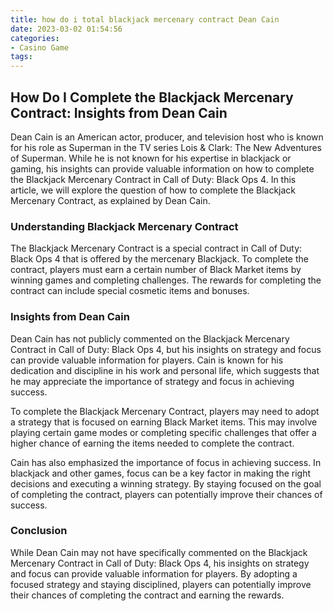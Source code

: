 ```yaml
---
title: how do i total blackjack mercenary contract Dean Cain
date: 2023-03-02 01:54:56
categories:
- Casino Game
tags:
---
```

## How Do I Complete the Blackjack Mercenary Contract: Insights from Dean Cain

Dean Cain is an American actor, producer, and television host who is known for his role as Superman in the TV series Lois & Clark: The New Adventures of Superman. While he is not known for his expertise in blackjack or gaming, his insights can provide valuable information on how to complete the Blackjack Mercenary Contract in Call of Duty: Black Ops 4. In this article, we will explore the question of how to complete the Blackjack Mercenary Contract, as explained by Dean Cain.

### Understanding Blackjack Mercenary Contract

The Blackjack Mercenary Contract is a special contract in Call of Duty: Black Ops 4 that is offered by the mercenary Blackjack. To complete the contract, players must earn a certain number of Black Market items by winning games and completing challenges. The rewards for completing the contract can include special cosmetic items and bonuses.

### Insights from Dean Cain

Dean Cain has not publicly commented on the Blackjack Mercenary Contract in Call of Duty: Black Ops 4, but his insights on strategy and focus can provide valuable information for players. Cain is known for his dedication and discipline in his work and personal life, which suggests that he may appreciate the importance of strategy and focus in achieving success.

To complete the Blackjack Mercenary Contract, players may need to adopt a strategy that is focused on earning Black Market items. This may involve playing certain game modes or completing specific challenges that offer a higher chance of earning the items needed to complete the contract.

Cain has also emphasized the importance of focus in achieving success. In blackjack and other games, focus can be a key factor in making the right decisions and executing a winning strategy. By staying focused on the goal of completing the contract, players can potentially improve their chances of success.

### Conclusion

While Dean Cain may not have specifically commented on the Blackjack Mercenary Contract in Call of Duty: Black Ops 4, his insights on strategy and focus can provide valuable information for players. By adopting a focused strategy and staying disciplined, players can potentially improve their chances of completing the contract and earning the rewards.